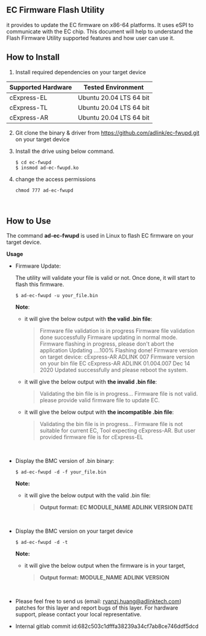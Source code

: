  

## **EC Firmware Flash Utility** 
it provides to update the EC firmware on x86-64 platforms. It uses eSPI to communicate with the EC chip. This document will help to understand the Flash Firmware Utility supported features and how user can use it.



## How to Install  

1. Install required dependencies on your target device


| **Supported Hardware** | **Tested Environment**        |
| ------------------ | ----------------------- |
| cExpress-EL        | Ubuntu 20.04 LTS 64 bit |
| cExpress-TL        | Ubuntu 20.04 LTS 64 bit |
| cExpress-AR        | Ubuntu 20.04 LTS 64 bit |

2. Git clone the binary & driver from https://github.com/adlink/ec-fwupd.git on your target device

3. Install the drive using below command.

   ```
   $ cd ec-fwupd
   $ insmod ad-ec-fwupd.ko 
   ```

4. change the access permissions

   ```
   chmod 777 ad-ec-fwupd
   ```



<br>



## How to Use 

The command **ad-ec-fwupd** is used in Linux to flash EC firmware on your target device.

**Usage**  

* Firmware Update:

  The utility will validate your file is valid or not. Once done, it will start to flash this firmware. 

  ```
  $ ad-ec-fwupd -u your_file.bin
  ```

    **Note**: 

  * it will give the below output with **the valid .bin file**:

    > Firmware file validation is in progress
    > Firmware file validation done successfully
    > Firmware updating in normal mode.
    > Firmware flashing in progress, please don't abort the application
    > Updating ….100%
    > Flashing done!
    > Firmware version on target device: cExpress-AR ADLINK  007
    > Firmware version on your bin file EC cExpress-AR ADLINK 01.004.007 Dec 14 2020
    > Updated successfully and please reboot the system.
    
  * it will give the below output with **the invalid .bin file**:

    > Validating the bin file is in progress...
    > Firmware file is not valid. please provide valid firmware file to update EC.
    
  * it will give the below output with **the incompatible .bin file**:
  
    > Validating the bin file is in progress... 
    > Firmware file is not suitable for current EC, Tool expecting cExpress-AR. But user provided firmware file is for cExpress-EL
  
  <br>


* Display the BMC version of .bin binary:

  ```
  $ ad-ec-fwupd -d -f your_file.bin
  ```

  **Note:**

  * it will give the below output with the valid .bin file:
  
    > **Output format: EC MODULE_NAME ADLINK VERSION DATE**

<br> 

* Display the BMC version on your target device

  ```
  $ ad-ec-fwupd -d -t
  ```

  **Note:**

  * it will give the below output when the firmware is in your target,

    > **Output format: MODULE_NAME ADLINK VERSION**

    


<br>
 
 * Please feel free to send us (email: ryanzj.huang@adlinktech.com) patches for this layer and report bugs of this layer.
For hardware support, please contact your local representative.
 
 * Internal gitlab commit id:682c503c1dfffa38239a34cf7ab8ce746ddf5dcd



 

 
